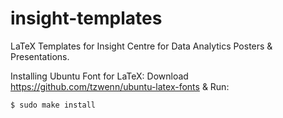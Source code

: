 insight-templates
=================

LaTeX Templates for Insight Centre for Data Analytics Posters & Presentations.

Installing Ubuntu Font for LaTeX:
Download https://github.com/tzwenn/ubuntu-latex-fonts & Run:
```
$ sudo make install
```